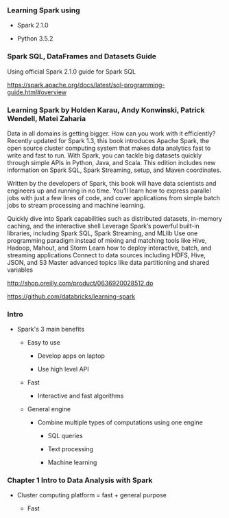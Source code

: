 ### Learning Spark using
  - Spark 2.1.0

  - Python 3.5.2


### Spark SQL, DataFrames and Datasets Guide

  Using official Spark 2.1.0 guide for Spark SQL

  <https://spark.apache.org/docs/latest/sql-programming-guide.html#overview>


### Learning Spark by Holden Karau, Andy Konwinski, Patrick Wendell, Matei Zaharia

Data in all domains is getting bigger. How can you work with it efficiently? Recently updated for Spark 1.3, this book introduces Apache Spark, the open source cluster computing system that makes data analytics fast to write and fast to run. With Spark, you can tackle big datasets quickly through simple APIs in Python, Java, and Scala. This edition includes new information on Spark SQL, Spark Streaming, setup, and Maven coordinates.

Written by the developers of Spark, this book will have data scientists and engineers up and running in no time. You’ll learn how to express parallel jobs with just a few lines of code, and cover applications from simple batch jobs to stream processing and machine learning.

Quickly dive into Spark capabilities such as distributed datasets, in-memory caching, and the interactive shell
Leverage Spark’s powerful built-in libraries, including Spark SQL, Spark Streaming, and MLlib
Use one programming paradigm instead of mixing and matching tools like Hive, Hadoop, Mahout, and Storm
Learn how to deploy interactive, batch, and streaming applications
Connect to data sources including HDFS, Hive, JSON, and S3
Master advanced topics like data partitioning and shared variables

<http://shop.oreilly.com/product/0636920028512.do>

<https://github.com/databricks/learning-spark>


### Intro

- Spark's 3 main benefits

  - Easy to use

     - Develop apps on laptop

     - Use high level API

  - Fast

    - Interactive and fast algorithms

  - General engine

     - Combine multiple types of computations using one engine

        - SQL queries

        - Text processing

        - Machine learning

### Chapter 1 Intro to Data Analysis with Spark

- Cluster computing platform = fast + general purpose

  - Fast

